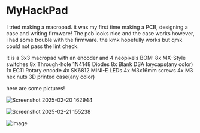 # MyHackPad

I tried making a macropad. it was my first time making a PCB, designing a case and writing firmware! The pcb looks nice and the case works however, i had some trouble with the firmware. the kmk hopefully works but qmk could not pass the lint check.


it is a 3x3 macropad with an encoder and 4 neopixels
BOM:
8x MX-Style switches
8x Through-hole 1N4148 Diodes
8x Blank DSA keycaps(any color)
1x EC11 Rotary encode
4x SK6812 MINI-E LEDs
4x M3x16mm screws
4x M3 hex nuts
3D printed case(any color)

here are some pictures!

![Screenshot 2025-02-20 162944](https://github.com/user-attachments/assets/490fc476-e225-428a-83fd-936606cf4635)


![Screenshot 2025-02-21 155238](https://github.com/user-attachments/assets/f76b46ef-361f-4814-9f0b-0779037b6cc3)

![image](https://github.com/user-attachments/assets/8e13b459-7b98-4b8f-a080-000fe23b5541)



